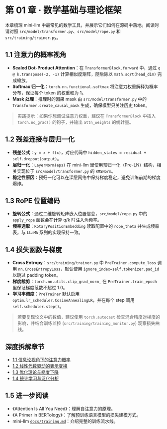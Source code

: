# 第 01 章 · 数学基础与理论框架

本章梳理 mini-llm 中最常见的数学工具，并展示它们如何在源码中落地。阅读时请对照 `src/model/transformer.py`、`src/model/rope.py` 和 `src/training/trainer.py`。

## 1.1 注意力的概率视角
- **Scaled Dot-Product Attention**：在 `TransformerBlock.forward` 中，通过 `q @ k.transpose(-2, -1)` 计算相似度矩阵，随后除以 `math.sqrt(head_dim)` 完成缩放。
- **Softmax 归一化**：`torch.nn.functional.softmax` 将注意力权重解释为概率分布，保证每个 token 的权重和为 1。
- **Mask 处理**：推理时的因果 mask 由 `src/model/transformer.py` 中的 `Transformer.create_causal_mask` 生成，确保模型只关注历史 token。

> 实践提示：如果你想调试注意力权重，建议在 `TransformerBlock` 中插入 `torch.no_grad()` 的钩子，并输出 `attn_weights` 的统计量。

## 1.2 残差连接与层归一化
- **残差公式**：`y = x + f(x)`，对应代码中 `hidden_states = residual + self.dropout(output)`。
- **层归一化**：`LayerNorm(eps)` 在 mini-llm 里使用预归一化（Pre-LN）结构，相关实现位于 `src/model/transformer.py` 的 `RMSNorm`。
- **稳定性原因**：预归一化可以在深层网络中保持梯度稳定，避免训练前期的梯度爆炸。

## 1.3 RoPE 位置编码
- **旋转公式**：通过二维旋转矩阵嵌入位置信息，`src/model/rope.py` 中的 `apply_rope` 函数会在计算 q/k 时注入角频率。
- **频率选取**：`RotaryPositionEmbedding` 读取配置中的 `rope_theta` 并生成频率表，与 `LLaMA` 系列的实现保持一致。

## 1.4 损失函数与梯度
- **Cross Entropy**：`src/training/trainer.py` 中 `PreTrainer.compute_loss` 调用 `nn.CrossEntropyLoss`，默认使用 `ignore_index=self.tokenizer.pad_id` 以跳过 padding token。
- **梯度裁剪**：`torch.nn.utils.clip_grad_norm_` 在 `PreTrainer.train_epoch` 里保证梯度范数不超过 1.0。
- **学习率调度**：`PreTrainer` 默认启用 `optim.lr_scheduler.CosineAnnealingLR`，并在每个 step 调用 `self.scheduler.step()`。

> 若要复现论文中的数值，建议使用 `torch.autocast` 检查混合精度对梯度的影响，并结合训练监控 (`src/training/training_monitor.py`) 观察损失曲线。

## 深度拆解章节
- [1.1 信息论视角下的注意力概率](01-信息论与概率基础/README.md)
- [1.2 线性代数驱动的表示变换](02-线性代数与矩阵运算/README.md)
- [1.3 优化理论与梯度下降](03-优化理论与梯度下降/README.md)
- [1.4 统计学习与泛化分析](04-统计学习理论/README.md)

## 1.5 进一步阅读
- 《Attention Is All You Need》：理解自注意力的原理。
- 《A Primer in BERTology》：了解预训练语言模型的损失建模方式。
- mini-llm [`docs/training.md`](../../training.md)：介绍完整的训练流水线。
